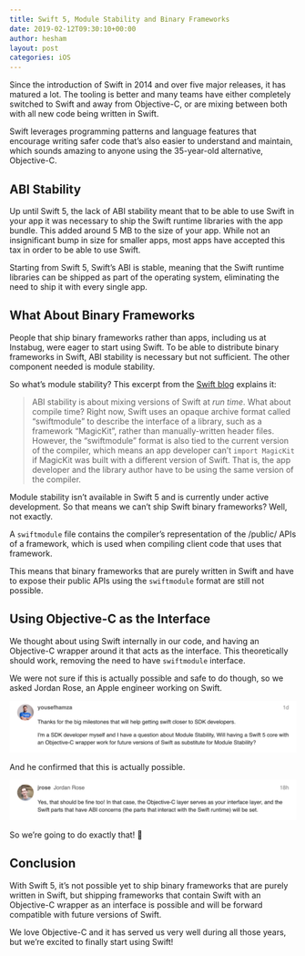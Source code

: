 ```yaml
---
title: Swift 5, Module Stability and Binary Frameworks
date: 2019-02-12T09:30:10+00:00
author: hesham
layout: post
categories: iOS
---
```


Since the introduction of Swift in 2014 and over five major releases, it has matured a lot. The tooling is better and many teams have either completely switched to Swift and away from Objective-C, or are mixing between both with all new code being written in Swift.

Swift leverages programming patterns and language features that encourage writing safer code that’s also easier to understand and maintain, which sounds amazing to anyone using the 35-year-old alternative, Objective-C.

## ABI Stability
Up until Swift 5, the lack of ABI stability meant that to be able to use Swift in your app it was necessary to ship the Swift runtime libraries with the app bundle. This added around 5 MB to the size of your app. While not an insignificant bump in size for smaller apps, most apps have accepted this tax in order to be able to use Swift.

Starting from Swift 5, Swift’s ABI is stable, meaning that the Swift runtime libraries can be shipped as part of the operating system, eliminating the need to ship it with every single app.

## What About Binary Frameworks
People that ship binary frameworks rather than apps, including us at Instabug, were eager to start using Swift. To be able to distribute binary frameworks in Swift, ABI stability is necessary but not sufficient. The other component needed is module stability.

So what’s module stability? This excerpt from the [Swift blog](https://swift.org/blog/abi-stability-and-more/) explains it:

> ABI stability is about mixing versions of Swift at _run time_. What about compile time? Right now, Swift uses an opaque archive format called “swiftmodule” to describe the interface of a library, such as a framework “MagicKit”, rather than manually-written header files. However, the “swiftmodule” format is also tied to the current version of the compiler, which means an app developer can’t `import MagicKit` if MagicKit was built with a different version of Swift. That is, the app developer and the library author have to be using the same version of the compiler.

Module stability isn’t available in Swift 5 and is currently under active development. So that means we can’t ship Swift binary frameworks? Well, not exactly.

A `swiftmodule` file contains the compiler’s representation of the /public/ APIs of a framework, which is used when compiling client code that uses that framework.

This means that binary frameworks that are purely written in Swift and have to expose their public APIs using the `swiftmodule` format are still not possible. 

## Using Objective-C as the Interface
We thought about using Swift internally in our code, and having an Objective-C wrapper around it that acts as the interface. This theoretically should work, removing the need to have `swiftmodule` interface.

We were not sure if this is actually possible and safe to do though, so we asked Jordan Rose, an Apple engineer working on Swift.

![question-to-jrose](/images/ct0yVGXrg4Yv7Jxos7Ck.png)

And he confirmed that this is actually possible.

![answer-from-jrose](/images/dNdgCtgkbBXmmeWx2bI9.png)

So we’re going to do exactly that! 🎉

## Conclusion
With Swift 5, it’s not possible yet to ship binary frameworks that are purely written in Swift, but shipping frameworks that contain Swift with an Objective-C wrapper as an interface is possible and will be forward compatible with future versions of Swift.

We love Objective-C and it has served us very well during all those years, but we’re excited to finally start using Swift!
